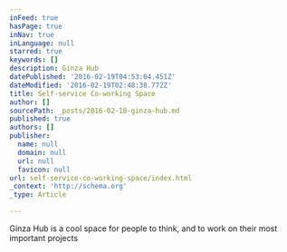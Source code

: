 ```yaml
---
inFeed: true
hasPage: true
inNav: true
inLanguage: null
starred: true
keywords: []
description: Ginza Hub
datePublished: '2016-02-19T04:53:04.451Z'
dateModified: '2016-02-19T02:48:38.772Z'
title: Self-service Co-working Space
author: []
sourcePath: _posts/2016-02-18-ginza-hub.md
published: true
authors: []
publisher:
  name: null
  domain: null
  url: null
  favicon: null
url: self-service-co-working-space/index.html
_context: 'http://schema.org'
_type: Article

---
```

Ginza Hub is a cool space for people to think, and to work on their most important projects